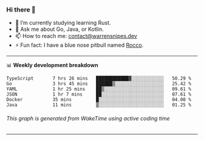### Hi there 👋

- 🌱 I’m currently studying learning Rust.
- 💬 Ask me about Go, Java, or Kotlin.
- 📫 How to reach me: contact@warrensnipes.dev
- ⚡ Fun fact: I have a blue nose pitbull named [Rocco](https://i.imgur.com/iLsSCKu.jpg).

-------

📊 **Weekly development breakdown**
<!--START_SECTION:waka-->

```text
TypeScript       7 hrs 26 mins   ████████████▓░░░░░░░░░░░░   50.29 %
Go               3 hrs 45 mins   ██████▒░░░░░░░░░░░░░░░░░░   25.42 %
YAML             1 hr 25 mins    ██▒░░░░░░░░░░░░░░░░░░░░░░   09.61 %
JSON             1 hr 7 mins     ██░░░░░░░░░░░░░░░░░░░░░░░   07.61 %
Docker           35 mins         █░░░░░░░░░░░░░░░░░░░░░░░░   04.00 %
Java             11 mins         ▒░░░░░░░░░░░░░░░░░░░░░░░░   01.25 %
```

<!--END_SECTION:waka-->
###### *This graph is generated from WakeTime using active coding time*
-------
